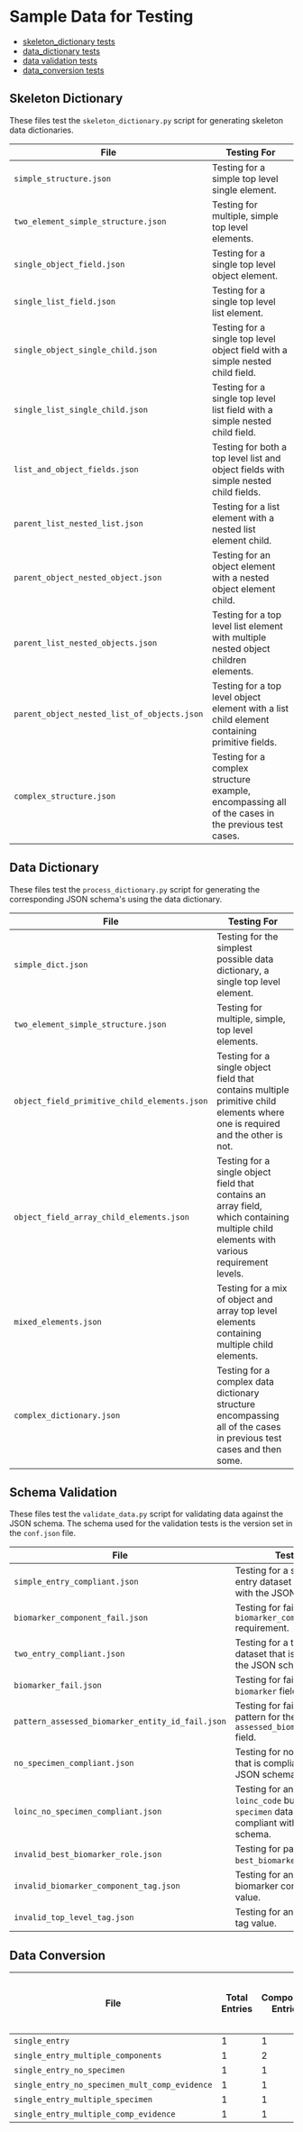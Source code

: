 # Sample Data for Testing

- [skeleton_dictionary tests](#skeleton-dictionary)
- [data_dictionary tests](#data-dictionary)
- [data validation tests](#schema-validation)
- [data_conversion tests](#data-conversion)

## Skeleton Dictionary

These files test the `skeleton_dictionary.py` script for generating skeleton data dictionaries. 

| File                          | Testing For                                                       |
|-------------------------------|-------------------------------------------------------------------|
| `simple_structure.json`       | Testing for a simple top level single element.          |
| `two_element_simple_structure.json` | Testing for multiple, simple top level elements.  |
| `single_object_field.json`        | Testing for a single top level object element.                              |
| `single_list_field.json`      | Testing for a single top level list element.    |
| `single_object_single_child.json` | Testing for a single top level object field with a simple nested child field.  | 
| `single_list_single_child.json`  | Testing for a single top level list field with a simple nested child field.    |
| `list_and_object_fields.json` | Testing for both a top level list and object fields with simple nested child fields. |
| `parent_list_nested_list.json`            | Testing for a list element with a nested list element child.  |
| `parent_object_nested_object.json` | Testing for an object element with a nested object element child. |
| `parent_list_nested_objects.json` | Testing for a top level list element with multiple nested object children elements. | 
| `parent_object_nested_list_of_objects.json` | Testing for a top level object element with a list child element containing primitive fields. |
| `complex_structure.json`      | Testing for a complex structure example, encompassing all of the cases in the previous test cases. | 

## Data Dictionary 

These files test the `process_dictionary.py` script for generating the corresponding JSON schema's using the data dictionary. 

| File                          | Testing For                                                   |
|-------------------------------|---------------------------------------------------------------|
| `simple_dict.json`            | Testing for the simplest possible data dictionary, a single top level element.    |
| `two_element_simple_structure.json` | Testing for multiple, simple, top level elements.   | 
| `object_field_primitive_child_elements.json` | Testing for a single object field that contains multiple primitive child elements where one is required and the other is not. |
| `object_field_array_child_elements.json`     | Testing for a single object field that contains an array field, which containing multiple child elements with various requirement levels. |
| `mixed_elements.json` | Testing for a mix of object and array top level elements containing multiple child elements. |
| `complex_dictionary.json`  | Testing for a complex data dictionary structure encompassing all of the cases in previous test cases and then some.  | 

## Schema Validation

These files test the `validate_data.py` script for validating data against the JSON schema. The schema used for the validation tests is the version set in the `conf.json` file.

| File                          | Testing For                                                   | 
|-------------------------------|---------------------------------------------------------------|
| `simple_entry_compliant.json` | Testing for a simple single entry dataset that is compliant with the JSON schema. |           
| `biomarker_component_fail.json` | Testing for failing the `biomarker_component` requirement.    | 
| `two_entry_compliant.json` | Testing for a two entry dataset that is compliant with the JSON schema. | 
| `biomarker_fail.json`     | Testing for failing the `biomarker` field requirement.      | 
| `pattern_assessed_biomarker_entity_id_fail.json` | Testing for failing the regex pattern for the `assessed_biomarker_entity_id` field. |
| `no_specimen_compliant.json` | Testing for no `specimen` entry that is compliant with the JSON schema. |
| `loinc_no_specimen_compliant.json` | Testing for an entry with a `loinc_code` but no other `specimen` data that is compliant with the JSON schema. |
| `invalid_best_biomarker_role.json` | Testing for passing an invalid `best_biomarker_role` value. | 
| `invalid_biomarker_component_tag.json`    | Testing for an invalid biomarker componeent tag value. |  
| `invalid_top_level_tag.json` | Testing for an invalid top level tag value. |

## Data Conversion

| File                                              | Total Entries | Component<br>Entries | Specimen<br>Entries | Component Evidence<br>Source Entries | Top Level Evidence<br>Source Entries | Condition or<br>Exposure Agent |
|---------------------------------------------------|---------------|----------------------|---------------------|--------------------------------------|--------------------------------------|--------------------------------|
| `single_entry`                                    | 1             | 1                    | 1                   | 1                                    | 1                                    | Condition                      |
| `single_entry_multiple_components`                | 1             | 2                    | 1                   | 1                                    | 1                                    | Condition                      |
| `single_entry_no_specimen`                        | 1             | 1                    | 0                   | 1                                    | 1                                    | Condition                      |                  
| `single_entry_no_specimen_mult_comp_evidence`     | 1             | 1                    | 0                   | 2                                    | 1                                    | Condition                      |
| `single_entry_multiple_specimen`                  | 1             | 1                    | 2                   | 1                                    | 1                                    | Condition                      |
| `single_entry_multiple_comp_evidence`             | 1             | 1                    | 1                   | 2                                    | 1                                    | Condition                      | 